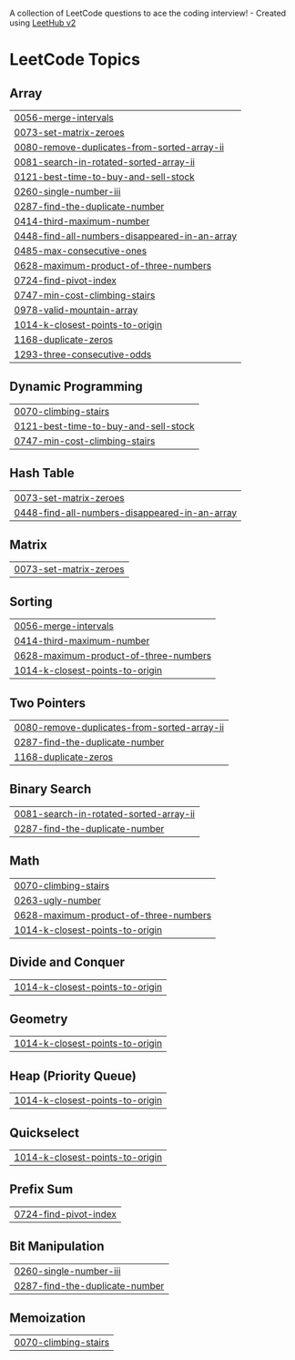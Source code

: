 A collection of LeetCode questions to ace the coding interview! - Created using [LeetHub v2](https://github.com/arunbhardwaj/LeetHub-2.0)
<!---LeetCode Topics Start-->
# LeetCode Topics
## Array
|  |
| ------- |
| [0056-merge-intervals](https://github.com/Sharma7147/Leetcode/tree/master/0056-merge-intervals) |
| [0073-set-matrix-zeroes](https://github.com/Sharma7147/Leetcode/tree/master/0073-set-matrix-zeroes) |
| [0080-remove-duplicates-from-sorted-array-ii](https://github.com/Sharma7147/Leetcode/tree/master/0080-remove-duplicates-from-sorted-array-ii) |
| [0081-search-in-rotated-sorted-array-ii](https://github.com/Sharma7147/Leetcode/tree/master/0081-search-in-rotated-sorted-array-ii) |
| [0121-best-time-to-buy-and-sell-stock](https://github.com/Sharma7147/Leetcode/tree/master/0121-best-time-to-buy-and-sell-stock) |
| [0260-single-number-iii](https://github.com/Sharma7147/Leetcode/tree/master/0260-single-number-iii) |
| [0287-find-the-duplicate-number](https://github.com/Sharma7147/Leetcode/tree/master/0287-find-the-duplicate-number) |
| [0414-third-maximum-number](https://github.com/Sharma7147/Leetcode/tree/master/0414-third-maximum-number) |
| [0448-find-all-numbers-disappeared-in-an-array](https://github.com/Sharma7147/Leetcode/tree/master/0448-find-all-numbers-disappeared-in-an-array) |
| [0485-max-consecutive-ones](https://github.com/Sharma7147/Leetcode/tree/master/0485-max-consecutive-ones) |
| [0628-maximum-product-of-three-numbers](https://github.com/Sharma7147/Leetcode/tree/master/0628-maximum-product-of-three-numbers) |
| [0724-find-pivot-index](https://github.com/Sharma7147/Leetcode/tree/master/0724-find-pivot-index) |
| [0747-min-cost-climbing-stairs](https://github.com/Sharma7147/Leetcode/tree/master/0747-min-cost-climbing-stairs) |
| [0978-valid-mountain-array](https://github.com/Sharma7147/Leetcode/tree/master/0978-valid-mountain-array) |
| [1014-k-closest-points-to-origin](https://github.com/Sharma7147/Leetcode/tree/master/1014-k-closest-points-to-origin) |
| [1168-duplicate-zeros](https://github.com/Sharma7147/Leetcode/tree/master/1168-duplicate-zeros) |
| [1293-three-consecutive-odds](https://github.com/Sharma7147/Leetcode/tree/master/1293-three-consecutive-odds) |
## Dynamic Programming
|  |
| ------- |
| [0070-climbing-stairs](https://github.com/Sharma7147/Leetcode/tree/master/0070-climbing-stairs) |
| [0121-best-time-to-buy-and-sell-stock](https://github.com/Sharma7147/Leetcode/tree/master/0121-best-time-to-buy-and-sell-stock) |
| [0747-min-cost-climbing-stairs](https://github.com/Sharma7147/Leetcode/tree/master/0747-min-cost-climbing-stairs) |
## Hash Table
|  |
| ------- |
| [0073-set-matrix-zeroes](https://github.com/Sharma7147/Leetcode/tree/master/0073-set-matrix-zeroes) |
| [0448-find-all-numbers-disappeared-in-an-array](https://github.com/Sharma7147/Leetcode/tree/master/0448-find-all-numbers-disappeared-in-an-array) |
## Matrix
|  |
| ------- |
| [0073-set-matrix-zeroes](https://github.com/Sharma7147/Leetcode/tree/master/0073-set-matrix-zeroes) |
## Sorting
|  |
| ------- |
| [0056-merge-intervals](https://github.com/Sharma7147/Leetcode/tree/master/0056-merge-intervals) |
| [0414-third-maximum-number](https://github.com/Sharma7147/Leetcode/tree/master/0414-third-maximum-number) |
| [0628-maximum-product-of-three-numbers](https://github.com/Sharma7147/Leetcode/tree/master/0628-maximum-product-of-three-numbers) |
| [1014-k-closest-points-to-origin](https://github.com/Sharma7147/Leetcode/tree/master/1014-k-closest-points-to-origin) |
## Two Pointers
|  |
| ------- |
| [0080-remove-duplicates-from-sorted-array-ii](https://github.com/Sharma7147/Leetcode/tree/master/0080-remove-duplicates-from-sorted-array-ii) |
| [0287-find-the-duplicate-number](https://github.com/Sharma7147/Leetcode/tree/master/0287-find-the-duplicate-number) |
| [1168-duplicate-zeros](https://github.com/Sharma7147/Leetcode/tree/master/1168-duplicate-zeros) |
## Binary Search
|  |
| ------- |
| [0081-search-in-rotated-sorted-array-ii](https://github.com/Sharma7147/Leetcode/tree/master/0081-search-in-rotated-sorted-array-ii) |
| [0287-find-the-duplicate-number](https://github.com/Sharma7147/Leetcode/tree/master/0287-find-the-duplicate-number) |
## Math
|  |
| ------- |
| [0070-climbing-stairs](https://github.com/Sharma7147/Leetcode/tree/master/0070-climbing-stairs) |
| [0263-ugly-number](https://github.com/Sharma7147/Leetcode/tree/master/0263-ugly-number) |
| [0628-maximum-product-of-three-numbers](https://github.com/Sharma7147/Leetcode/tree/master/0628-maximum-product-of-three-numbers) |
| [1014-k-closest-points-to-origin](https://github.com/Sharma7147/Leetcode/tree/master/1014-k-closest-points-to-origin) |
## Divide and Conquer
|  |
| ------- |
| [1014-k-closest-points-to-origin](https://github.com/Sharma7147/Leetcode/tree/master/1014-k-closest-points-to-origin) |
## Geometry
|  |
| ------- |
| [1014-k-closest-points-to-origin](https://github.com/Sharma7147/Leetcode/tree/master/1014-k-closest-points-to-origin) |
## Heap (Priority Queue)
|  |
| ------- |
| [1014-k-closest-points-to-origin](https://github.com/Sharma7147/Leetcode/tree/master/1014-k-closest-points-to-origin) |
## Quickselect
|  |
| ------- |
| [1014-k-closest-points-to-origin](https://github.com/Sharma7147/Leetcode/tree/master/1014-k-closest-points-to-origin) |
## Prefix Sum
|  |
| ------- |
| [0724-find-pivot-index](https://github.com/Sharma7147/Leetcode/tree/master/0724-find-pivot-index) |
## Bit Manipulation
|  |
| ------- |
| [0260-single-number-iii](https://github.com/Sharma7147/Leetcode/tree/master/0260-single-number-iii) |
| [0287-find-the-duplicate-number](https://github.com/Sharma7147/Leetcode/tree/master/0287-find-the-duplicate-number) |
## Memoization
|  |
| ------- |
| [0070-climbing-stairs](https://github.com/Sharma7147/Leetcode/tree/master/0070-climbing-stairs) |
<!---LeetCode Topics End-->